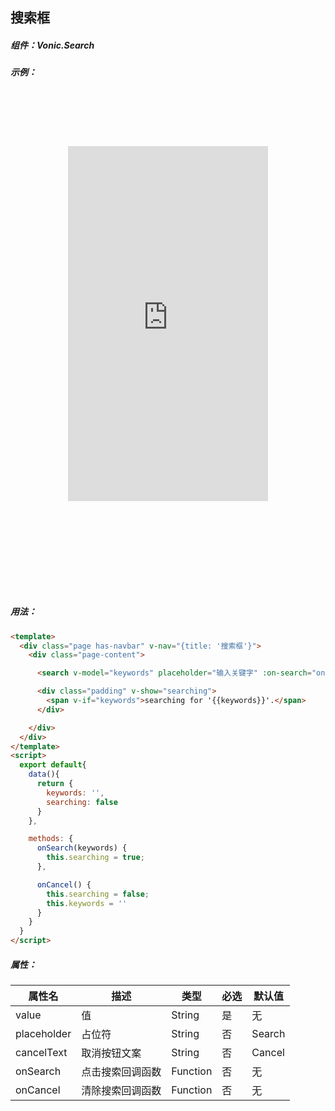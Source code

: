 ## 搜索框

##### 组件：Vonic.Search

##### 示例：

<style>
  .device-ios { width: 467px; height: 800px; background: url(../img/devices-sprite.jpg) center top no-repeat; background-size: 467px; margin: 0 auto; text-align: center; }
  .demo-ios { margin-top: 85px; width: 320px; height: 568px; }
</style>

<div class="device-ios">
  <iframe class="demo-ios" src="https://wangdahoo.github.io/vonic-doc-examples/#/search" frameborder="0"></iframe>
</div>

##### 用法：

```html
<template>
  <div class="page has-navbar" v-nav="{title: '搜索框'}">
    <div class="page-content">

      <search v-model="keywords" placeholder="输入关键字" :on-search="onSearch" :on-cancel="onCancel"></search>

      <div class="padding" v-show="searching">
        <span v-if="keywords">searching for '{{keywords}}'.</span>
      </div>

    </div>
  </div>
</template>
<script>
  export default{
    data(){
      return {
        keywords: '',
        searching: false
      }
    },

    methods: {
      onSearch(keywords) {
        this.searching = true;
      },

      onCancel() {
        this.searching = false;
        this.keywords = ''
      }
    }
  }
</script>
```

##### 属性：

| 属性名 | 描述 | 类型 | 必选 | 默认值 |
|-----|-----|-----|-----|-----|
| value | 值 |  String | 是 | 无 |
| placeholder | 占位符 |  String | 否 | Search |
| cancelText | 取消按钮文案 |  String | 否 | Cancel |
| onSearch | 点击搜索回调函数 |  Function | 否 | 无 |
| onCancel | 清除搜索回调函数 |  Function | 否 | 无 |
